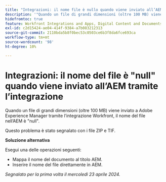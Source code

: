 ```yaml
---
title: "Integrazioni: il nome file è nullo quando viene inviato all’AEM tramite l’integrazione"
description: '"Quando un file di grandi dimensioni (oltre 100 MB) viene inviato a Adobe Experience Manager tramite l’integrazione Workfront, il nome del file nell’AEM è nullo. ”'
hidefromtoc: true
feature: Workfront Integrations and Apps, Digital Content and Documents
exl-id: c2d15424-ae04-414f-9384-a7b083212313
source-git-commit: 2110bda5b8f0bec53c0503ce6b3f8da6fce693ca
workflow-type: tm+mt
source-wordcount: '98'
ht-degree: 10%

---
```


# Integrazioni: il nome del file è &quot;null&quot; quando viene inviato all’AEM tramite l’integrazione

Quando un file di grandi dimensioni (oltre 100 MB) viene inviato a Adobe Experience Manager tramite l’integrazione Workfront, il nome del file nell’AEM è &quot;null&quot;.

Questo problema è stato segnalato con i file ZIP e TIF.

**Soluzione alternativa**

Esegui una delle operazioni seguenti:

* Mappa il nome del documento al titolo AEM.
* Inserire il nome del file direttamente in AEM.

_Segnalato per la prima volta il mercoledì 23 aprile 2024._

